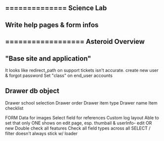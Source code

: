 ==============
Science Lab
--------------
Write help pages & form infos
--------------

==================
Asteroid Overview
-------------
"Base site and application"
-------------

It looks like redirect_path on support tickets isn't accurate.
create new user & forgot password
Set "class" on end_user accounts

Drawer db object
----------------
Drawer school selection
Drawer order
Drawer item type
Drawer name
Item checklist



FORM Data for images
Select field for references
Custom log layout
Able to set that only ONE shows on edit page, esp. thumbail & userInfo- edit OR new
Double check all features
Check all field types across all
SELECT / filter doesn't always stick w/ loader
